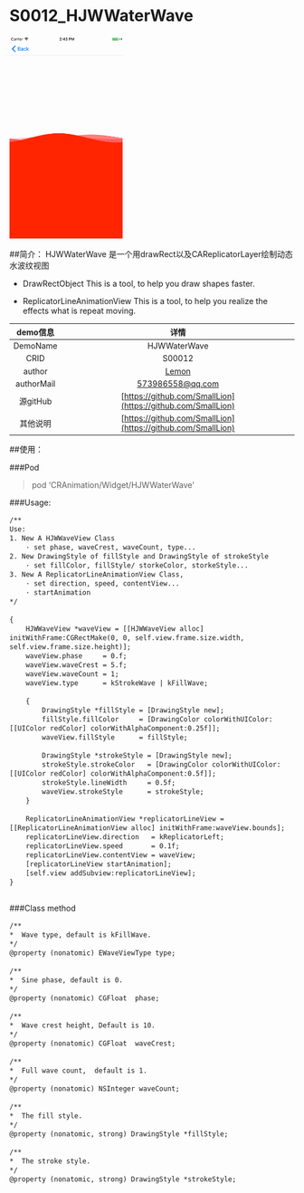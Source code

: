 # S0012_HJWWaterWave
<img src="HJWWaterWave.gif" width=200 />

##简介：
HJWWaterWave 是一个用drawRect以及CAReplicatorLayer绘制动态水波纹视图

- DrawRectObject
This is a tool, to help you draw shapes faster.

- ReplicatorLineAnimationView
This is a tool, to help you realize the effects what is repeat moving.


| demo信息    | 详情                                                      |
|:-----------:|:---------------------------------------------------------:|
| DemoName    | HJWWaterWave                                     |
| CRID        | S00012                                                    |
| author      | [Lemon](https://github.com/SmallLion)                       |
| authorMail  | 573986558@qq.com                                         |
| 源gitHub    | [https://github.com/SmallLion](https://github.com/SmallLion)   |
| 其他说明     | [https://github.com/SmallLion](https://github.com/SmallLion)   |

##使用：

###Pod
>pod ‘CRAnimation/Widget/HJWWaterWave’

###Usage:
```
/**
Use:
1. New A HJWWaveView Class
    · set phase, waveCrest, waveCount, type...
2. New DrawingStyle of fillStyle and DrawingStyle of strokeStyle
    · set fillColor, fillStyle/ storkeColor, storkeStyle...
3. New A ReplicatorLineAnimationView Class,
    · set direction, speed, contentView...
    · startAnimation
*/

{
    HJWWaveView *waveView = [[HJWWaveView alloc] initWithFrame:CGRectMake(0, 0, self.view.frame.size.width, self.view.frame.size.height)];
    waveView.phase     = 0.f;
    waveView.waveCrest = 5.f;
    waveView.waveCount = 1;
    waveView.type      = kStrokeWave | kFillWave;

    {
        DrawingStyle *fillStyle = [DrawingStyle new];
        fillStyle.fillColor     = [DrawingColor colorWithUIColor:[[UIColor redColor] colorWithAlphaComponent:0.25f]];
        waveView.fillStyle      = fillStyle;

        DrawingStyle *strokeStyle = [DrawingStyle new];
        strokeStyle.strokeColor   = [DrawingColor colorWithUIColor:[[UIColor redColor] colorWithAlphaComponent:0.5f]];
        strokeStyle.lineWidth     = 0.5f;
        waveView.strokeStyle      = strokeStyle;
    }

    ReplicatorLineAnimationView *replicatorLineView = [[ReplicatorLineAnimationView alloc] initWithFrame:waveView.bounds];
    replicatorLineView.direction   = kReplicatorLeft;
    replicatorLineView.speed       = 0.1f;
    replicatorLineView.contentView = waveView;
    [replicatorLineView startAnimation];
    [self.view addSubview:replicatorLineView];
}


```

###Class method
```
/**
*  Wave type, default is kFillWave.
*/
@property (nonatomic) EWaveViewType type;

/**
*  Sine phase, default is 0.
*/
@property (nonatomic) CGFloat  phase;

/**
*  Wave crest height, Default is 10.
*/
@property (nonatomic) CGFloat  waveCrest;

/**
*  Full wave count,  default is 1.
*/
@property (nonatomic) NSInteger waveCount;

/**
*  The fill style.
*/
@property (nonatomic, strong) DrawingStyle *fillStyle;

/**
*  The stroke style.
*/
@property (nonatomic, strong) DrawingStyle *strokeStyle;

```
